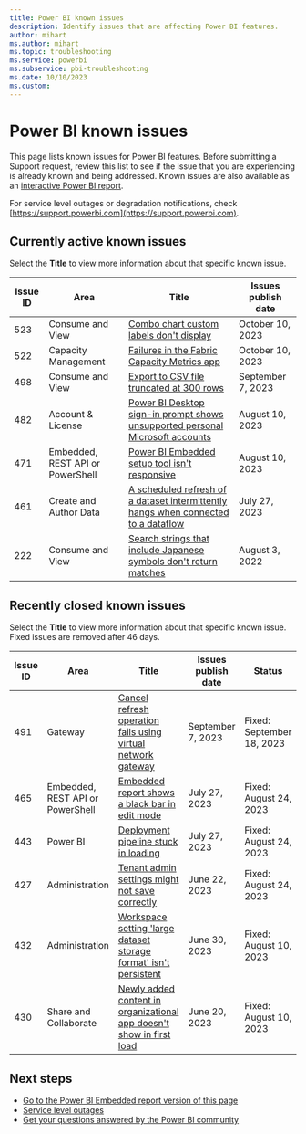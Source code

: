 ```yaml
---
title: Power BI known issues
description: Identify issues that are affecting Power BI features. 
author: mihart
ms.author: mihart
ms.topic: troubleshooting    
ms.service: powerbi
ms.subservice: pbi-troubleshooting
ms.date: 10/10/2023
ms.custom:  
---
```


# Power BI known issues

This page lists known issues for Power BI features. Before submitting a Support request, review this list to see if the issue that you are experiencing is already known and being addressed. Known issues are also available as an [interactive Power BI report](https://support.fabric.microsoft.com/en-US/known-issues/).

For service level outages or degradation notifications, check [https://support.powerbi.com](https://support.powerbi.com).  

## Currently active known issues

Select the **Title** to view more information about that specific known issue.

|  Issue ID |  Area                              |  Title  |  Issues publish date |  
|-----------|------------------------------------|---------|----------------------|
|  523      |  Consume and View  |  [Combo chart custom labels don't display](known-issue-523-combo-chart-custom-labels-dont-display.md)    | October 10, 2023  |
|  522      |  Capacity Management  |  [Failures in the Fabric Capacity Metrics app](known-issue-522-failures-fabric-capacity-metrics-app.md)    | October 10, 2023  |
|  498      |  Consume and View  |  [Export to CSV file truncated at 300 rows](known-issue-498-export-csv-file-truncated-300-rows.md)    | September 7, 2023  |
|  482      |  Account & License  |  [Power BI Desktop sign-in prompt shows unsupported personal Microsoft accounts](known-issue-482-desktop-sign-in-prompt-shows-unsupported-personal-microsoft-accounts.md)    | August 10, 2023  |
|  471      |  Embedded, REST API or PowerShell  |  [Power BI Embedded setup tool isn't responsive](known-issue-471-embedded-setup-tool-isnt-responsive.md)    | August 10, 2023  |
|  461      |  Create and Author Data            |  [A scheduled refresh of a dataset intermittently hangs when connected to a dataflow](known-issue-461-scheduled-refresh-dataset-hangs.md)    | July 27, 2023  |
|  222      |  Consume and View                  |  [Search strings that include Japanese symbols don't return matches](known-issue-222-search-strings-japanese-symbols-dont-work.md)   |  August 3, 2022  |

## Recently closed known issues

Select the **Title** to view more information about that specific known issue. Fixed issues are removed after 46 days.

|  Issue ID |  Area                              |  Title           |  Issues publish date |  Status  |
|-----------|------------------------------------|------------------|---------------------|-----------|
|  491      |  Gateway  |  [Cancel refresh operation fails using virtual network gateway](known-issue-491-cancel-refresh-operation-fails-using-virtual-network-gateway.md)    | September 7, 2023  | Fixed: September 18, 2023 |
|  465      |  Embedded, REST API or PowerShell  |  [Embedded report shows a black bar in edit mode](known-issue-465-embedded-report-shows-black-bar.md)    | July 27, 2023  | Fixed: August 24, 2023 |
|  443      |  Power BI                    |   [Deployment pipeline stuck in loading](known-issue-443-deployment-pipeline-stuck-loading.md)    | July 27, 2023  | Fixed: August 24, 2023 |
|  427      |  Administration                    |  [Tenant admin settings might not save correctly](known-issue-427-tenant-admin-settings-may-not-save-correctly.md)    | June 22, 2023  | Fixed: August 24, 2023 |
|  432      |  Administration                    |  [Workspace setting 'large dataset storage format' isn't persistent](known-issue-432-workspace-setting-large-dataset-storage-format-not-persistent.md)    | June 30, 2023  | Fixed: August 10, 2023 |
|  430      |  Share and Collaborate             |  [Newly added content in organizational app doesn't show in first load](known-issue-430-newly-added-content-org-app-doesnt-show.md)   |  June 20, 2023  | Fixed: August 10, 2023 |

## Next steps

- [Go to the Power BI Embedded report version of this page](https://support.fabric.microsoft.com/known-issues/)
- [Service level outages](https://support.powerbi.com)
- [Get your questions answered by the Power BI community](https://community.powerbi.com)
